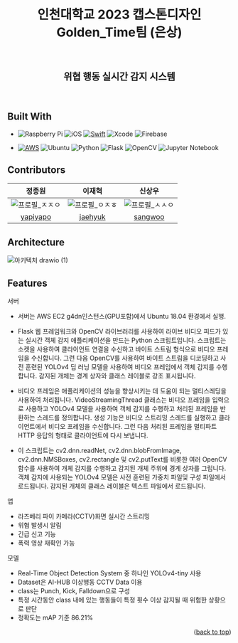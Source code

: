<a name="readme-top"></a>

<h1 align="center"> 인천대학교 2023 캡스톤디자인 Golden_Time팀 (은상) </h1> <br>
<h2 align="center"> 위협 행동 실시간 감지 시스템 </h2> <br>

## Built With

* ![Raspberry Pi](https://img.shields.io/badge/-RaspberryPi-C51A4A?style=for-the-badge&logo=Raspberry-Pi) ![iOS](https://img.shields.io/badge/iOS-000000?style=for-the-badge&logo=ios&logoColor=white) [![Swift][Swift]][Swift-url] ![Xcode](https://img.shields.io/badge/Xcode-007ACC?style=for-the-badge&logo=Xcode&logoColor=white) ![Firebase](https://img.shields.io/badge/Firebase-039BE5?style=for-the-badge&logo=Firebase&logoColor=white)

* [![AWS][AWS]][AWS-url] ![Ubuntu](https://img.shields.io/badge/Ubuntu-E95420?style=for-the-badge&logo=ubuntu&logoColor=white) ![Python](https://img.shields.io/badge/python-3670A0?style=for-the-badge&logo=python&logoColor=ffdd54) ![Flask](https://img.shields.io/badge/flask-%23000.svg?style=for-the-badge&logo=flask&logoColor=white) ![OpenCV](https://img.shields.io/badge/opencv-%23white.svg?style=for-the-badge&logo=opencv&logoColor=white) ![Jupyter Notebook](https://img.shields.io/badge/jupyter-%23FA0F00.svg?style=for-the-badge&logo=jupyter&logoColor=white)

## Contributors

|                                             정종원                                              |                                               이재혁                                               |                                               신상우                                               |
| :---------------------------------------------------------------------------------------------: | :------------------------------------------------------------------------------------------------: | :------------------------------------------------------------------------------------------------: | 
| ![프로필_ㅈㅈㅇ](https://github.com/NewP1/Golden_Time/assets/45623603/bde33cb0-511a-4b38-8eaa-b28790cd6ef6) | ![프로필_ㅇㅈㅎ](https://github.com/NewP1/Golden_Time/assets/45623603/5db019a1-1c2b-4e1f-ae86-80325598f211) | ![프로필_ㅅㅅㅇ](https://github.com/NewP1/Golden_Time/assets/45623603/1aa75a4c-c397-4cab-bd62-8de5b025e78d) |
|                            [yapiyapo](https://github.com/jjwon2149)                            |                             [jaehyuk](https://jaehyuk712gmail.com)                              |                           [sangwoo](https://newsrain@naver.com)                            |


## Architecture 
![아키텍처 drawio (1)](https://github.com/NewP1/Golden_Time/assets/45623603/877d30f3-e355-478a-9dad-6e39541d0052)


## Features 

서버
* 서버는 AWS EC2 g4dn인스턴스(GPU포함)에서 Ubuntu 18.04 환경에서 실행.

* Flask 웹 프레임워크와 OpenCV 라이브러리를 사용하여 라이브 비디오 피드가 있는 실시간 객체 감지 애플리케이션을 만드는 Python 스크립트입니다. 스크립트는 소켓을 사용하여 클라이언트 연결을 수신하고 바이트 스트림 형식으로 비디오 프레임을 수신합니다. 그런 다음 OpenCV를 사용하여 바이트 스트림을 디코딩하고 사전 훈련된 YOLOv4 딥 러닝 모델을 사용하여 비디오 프레임에서 객체 감지를 수행합니다. 감지된 개체는 경계 상자와 클래스 레이블로 강조 표시됩니다.

* 비디오 프레임은 애플리케이션의 성능을 향상시키는 데 도움이 되는 멀티스레딩을 사용하여 처리됩니다. VideoStreamingThread 클래스는 비디오 프레임을 입력으로 사용하고 YOLOv4 모델을 사용하여 객체 감지를 수행하고 처리된 프레임을 반환하는 스레드를 정의합니다. 생성 기능은 비디오 스트리밍 스레드를 실행하고 클라이언트에서 비디오 프레임을 수신합니다. 그런 다음 처리된 프레임을 멀티파트 HTTP 응답의 형태로 클라이언트에 다시 보냅니다.

* 이 스크립트는 cv2.dnn.readNet, cv2.dnn.blobFromImage, cv2.dnn.NMSBoxes, cv2.rectangle 및 cv2.putText를 비롯한 여러 OpenCV 함수를 사용하여 개체 감지를 수행하고 감지된 개체 주위에 경계 상자를 그립니다. 객체 감지에 사용되는 YOLOv4 모델은 사전 훈련된 가중치 파일및 구성 파일에서 로드됩니다. 감지된 개체의 클래스 레이블은 텍스트 파일에서 로드됩니다.

앱
* 라즈베리 파이 카메라(CCTV)화면 실시간 스트리밍
* 위협 발생시 알림
* 긴급 신고 기능
* 폭력 영상 재확인 가능

모델
* Real-Time Object Detection System 중 하나인 YOLOv4-tiny 사용
* Dataset은 AI-HUB 이상행동 CCTV Data 이용
* class는 Punch, Kick, Falldown으로 구성
* 특정 시간동안 class 내에 있는 행동들이 특정 횟수 이상 감지될 때 위험한 상황으로 판단
* 정확도는 mAP 기준 86.21%

<p align="right">(<a href="#readme-top">back to top</a>)</p>

<!-- MARKDOWN LINKS & IMAGES -->

<!--
<img src="https://img.shields.io/badge/텍스트-컬러코드?style=원하는스타일&logo=아이콘이름&logoColor=white"/>

https://github.com/Ileriayo/markdown-badges

-->

[Swift]: https://img.shields.io/badge/Swift-F05138?style=for-the-badge&logo=Swift&logoColor=white
[Swift-url]: https://developer.apple.com/
[AWS]: https://img.shields.io/badge/AWS-%23FF9900.svg?style=for-the-badge&logo=amazon-aws&logoColor=white
[AWS-url]: https://aws.amazon.com/
